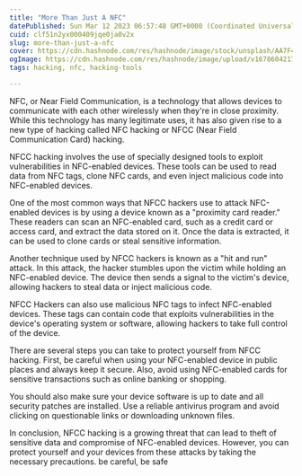 ```yaml
---
title: "More Than Just A NFC"
datePublished: Sun Mar 12 2023 06:57:48 GMT+0000 (Coordinated Universal Time)
cuid: clf51n2yx000409jqe0ja0v2x
slug: more-than-just-a-nfc
cover: https://cdn.hashnode.com/res/hashnode/image/stock/unsplash/AA7F4FBpuUg/upload/08d8d5da1075b707629f7dc3e6822993.jpeg
ogImage: https://cdn.hashnode.com/res/hashnode/image/upload/v1678604217053/111daafc-d336-4683-9555-4e7c1ae83dfc.png
tags: hacking, nfc, hacking-tools

---
```


NFC, or Near Field Communication, is a technology that allows devices to communicate with each other wirelessly when they're in close proximity. While this technology has many legitimate uses, it has also given rise to a new type of hacking called NFC hacking or NFCC (Near Field Communication Card) hacking.

NFCC hacking involves the use of specially designed tools to exploit vulnerabilities in NFC-enabled devices. These tools can be used to read data from NFC tags, clone NFC cards, and even inject malicious code into NFC-enabled devices.

One of the most common ways that NFCC hackers use to attack NFC-enabled devices is by using a device known as a "proximity card reader." These readers can scan an NFC-enabled card, such as a credit card or access card, and extract the data stored on it. Once the data is extracted, it can be used to clone cards or steal sensitive information.

Another technique used by NFCC hackers is known as a "hit and run" attack. In this attack, the hacker stumbles upon the victim while holding an NFC-enabled device. The device then sends a signal to the victim's device, allowing hackers to steal data or inject malicious code.

NFCC Hackers can also use malicious NFC tags to infect NFC-enabled devices. These tags can contain code that exploits vulnerabilities in the device's operating system or software, allowing hackers to take full control of the device.

There are several steps you can take to protect yourself from NFCC hacking. First, be careful when using your NFC-enabled device in public places and always keep it secure. Also, avoid using NFC-enabled cards for sensitive transactions such as online banking or shopping.

You should also make sure your device software is up to date and all security patches are installed. Use a reliable antivirus program and avoid clicking on questionable links or downloading unknown files.

In conclusion, NFCC hacking is a growing threat that can lead to theft of sensitive data and compromise of NFC-enabled devices. However, you can protect yourself and your devices from these attacks by taking the necessary precautions. be careful, be safe